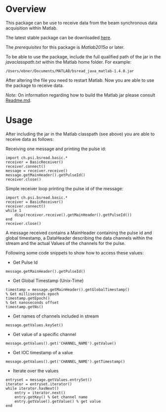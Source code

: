 
# Overview
This package can be use to receive data from the beam synchronous data acquisition within Matlab.

The latest stable package can be downloaded [here](http://slsyoke4.psi.ch:8081/artifactory/releases/bsread_java_matlab-1.4.0.jar).

The *prerequisites* for this package is *Matlab2015a* or later.

To be able to use the package, include the full qualified path of the jar in the *javaclasspath.txt* within the Matlab home folder. For example:

```
/Users/ebner/Documents/MATLAB/bsread_java_matlab-1.4.0.jar
```

After altering the file you need to restart Matlab. Now you are able to use the package to receive data.

_Note:_ On information regarding how to build the Matlab jar please consult [Readme.md](Readme.md).

# Usage

After including the jar in the Matlab classpath (see above) you are able to receive data as follows: 

Receiving one message and printing the pulse id:

```
import ch.psi.bsread.basic.*
receiver = BasicReceiver()
receiver.connect()
message = receiver.receive()
message.getMainHeader().getPulseId()
receiver.close()
```

Simple receiver loop printing the pulse id of the message:

```
import ch.psi.bsread.basic.*
receiver = BasicReceiver()
receiver.connect()
while 1
	disp(receiver.receive().getMainHeader().getPulseId())
end
receiver.close()
```

A message received contains a MainHeader containing the pulse id and global timestamp, a DataHeader describing the data channels within the stream and the actual Values of the channels for the pulse.

Following some code snippets to show how to access these values:

 * Get Pulse Id

```
message.getMainHeader().getPulseId()
```

 * Get Global Timestamp (Unix-Time)

```
timestamp = message.getMainHeader().getGlobalTimestamp()
% Get milliseconds epoch
timestamp.getEpoch()
% Get nanoseconds offset
timestamp.getNs()
```

 * Get names of channels included in stream

```
message.getValues.keySet()
```

 * Get value of a specific channel

```
message.getValues().get('CHANNEL_NAME').getValue()
```

* Get IOC timestamp of a value

```
message.getValues().get('CHANNEL_NAME').getTimestamp()
```

* Iterate over the values

```
entryset = message.getValues.entrySet()
iterator = entryset.iterator()
while iterator.hasNext()
	entry = iterator.next()
	entry.getKey() % Get channel name
	entry.getValue().getValue() % get value
end
```
